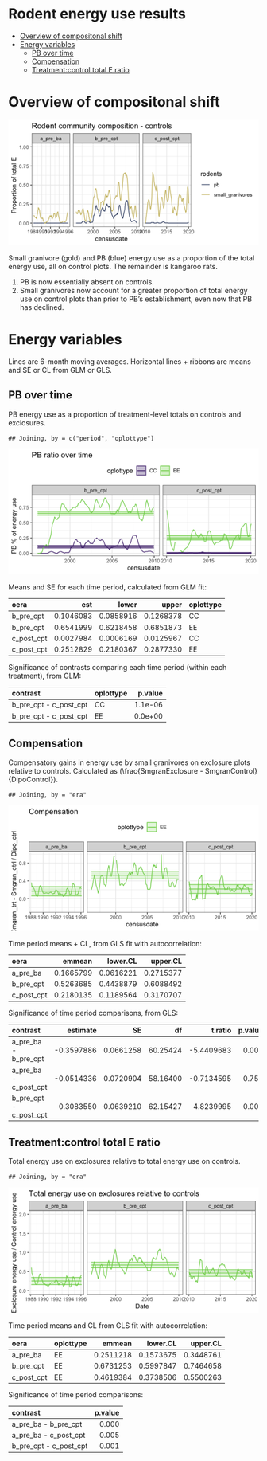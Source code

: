 Rodent energy use results
================

  - [Overview of compositonal shift](#overview-of-compositonal-shift)
  - [Energy variables](#energy-variables)
      - [PB over time](#pb-over-time)
      - [Compensation](#compensation)
      - [Treatment:control total E
        ratio](#treatmentcontrol-total-e-ratio)

# Overview of compositonal shift

![](rodent_energy_files/figure-gfm/unnamed-chunk-1-1.png)<!-- -->

Small granivore (gold) and PB (blue) energy use as a proportion of the
total energy use, all on control plots. The remainder is kangaroo rats.

1.  PB is now essentially absent on controls.
2.  Small granivores now account for a greater proportion of total
    energy use on control plots than prior to PB’s establishment, even
    now that PB has declined.

# Energy variables

Lines are 6-month moving averages. Horizontal lines + ribbons are means
and SE or CL from GLM or GLS.

<!-- Shown are 6-month moving averages. -->

<!-- ## PB -->

<!-- ```{r} -->

<!-- ggplot(pb, aes(censusdate, pb_prop_ma, color = oplottype)) + -->

<!--   geom_line() + -->

<!--   ggtitle("PB % of energy use, from treatment means") + -->

<!--   era_grid + both_scale + -->

<!--   ylim(0,1) -->

<!-- ``` -->

<!--  -->

<!-- ## Compensation -->

<!-- ```{r} -->

<!-- ggplot(compensation, aes(censusdate, smgran_comp_ma, color = oplottype)) + -->

<!--   geom_line() + -->

<!--   ggtitle("Small granivore compensation, from treatment means") + -->

<!--   era_grid + ee_scale -->

<!-- ``` -->

<!-- Compensatory gains in energy use by small granivores on exclosure plots relative to controls. Calculated as $\frac{SmgranExclosure - SmgranControl}{DipoControl}$.  -->

<!-- ## Total energy ratio -->

<!-- ```{r} -->

<!-- ggplot(energy_ratio, aes(censusdate, (total_e_rat_ma), color = oplottype)) + -->

<!--   geom_line() + -->

<!--   ggtitle("Total E ratio") + -->

<!--   era_grid + ee_scale -->

<!-- ``` -->

<!-- Total energy use on exclosures relative to total energy use on controls. -->

<!-- # Time period means -->

## PB over time

PB energy use as a proportion of treatment-level totals on controls and
exclosures.

    ## Joining, by = c("period", "oplottype")

![](rodent_energy_files/figure-gfm/unnamed-chunk-2-1.png)<!-- -->

Means and SE for each time period, calculated from GLM fit:

<div class="kable-table">

| oera         |       est |     lower |     upper | oplottype |
| :----------- | --------: | --------: | --------: | :-------- |
| b\_pre\_cpt  | 0.1046083 | 0.0858916 | 0.1268378 | CC        |
| b\_pre\_cpt  | 0.6541999 | 0.6218458 | 0.6851873 | EE        |
| c\_post\_cpt | 0.0027984 | 0.0006169 | 0.0125967 | CC        |
| c\_post\_cpt | 0.2512829 | 0.2180367 | 0.2877330 | EE        |

</div>

Significance of contrasts comparing each time period (within each
treatment), from GLM:

<div class="kable-table">

| contrast                   | oplottype | p.value |
| :------------------------- | :-------- | ------: |
| b\_pre\_cpt - c\_post\_cpt | CC        | 1.1e-06 |
| b\_pre\_cpt - c\_post\_cpt | EE        | 0.0e+00 |

</div>

## Compensation

Compensatory gains in energy use by small granivores on exclosure plots
relative to controls. Calculated as
\(\frac{SmgranExclosure - SmgranControl}{DipoControl}\).

    ## Joining, by = "era"

![](rodent_energy_files/figure-gfm/unnamed-chunk-5-1.png)<!-- -->

Time period means + CL, from GLS fit with autocorrelation:

<div class="kable-table">

| oera         |    emmean |  lower.CL |  upper.CL |
| :----------- | --------: | --------: | --------: |
| a\_pre\_ba   | 0.1665799 | 0.0616221 | 0.2715377 |
| b\_pre\_cpt  | 0.5263685 | 0.4438879 | 0.6088492 |
| c\_post\_cpt | 0.2180135 | 0.1189564 | 0.3170707 |

</div>

Significance of time period comparisons, from GLS:

<div class="kable-table">

| contrast                   |    estimate |        SE |       df |     t.ratio | p.value |
| :------------------------- | ----------: | --------: | -------: | ----------: | ------: |
| a\_pre\_ba - b\_pre\_cpt   | \-0.3597886 | 0.0661258 | 60.25424 | \-5.4409683 |   0.000 |
| a\_pre\_ba - c\_post\_cpt  | \-0.0514336 | 0.0720904 | 58.16400 | \-0.7134595 |   0.757 |
| b\_pre\_cpt - c\_post\_cpt |   0.3083550 | 0.0639210 | 62.15427 |   4.8239995 |   0.000 |

</div>

## Treatment:control total E ratio

Total energy use on exclosures relative to total energy use on controls.

    ## Joining, by = "era"

![](rodent_energy_files/figure-gfm/unnamed-chunk-8-1.png)<!-- -->

Time period means and CL from GLS fit with autocorrelation:

<div class="kable-table">

| oera         | oplottype |    emmean |  lower.CL |  upper.CL |
| :----------- | :-------- | --------: | --------: | --------: |
| a\_pre\_ba   | EE        | 0.2511218 | 0.1573675 | 0.3448761 |
| b\_pre\_cpt  | EE        | 0.6731253 | 0.5997847 | 0.7464658 |
| c\_post\_cpt | EE        | 0.4619384 | 0.3738506 | 0.5500263 |

</div>

Significance of time period comparisons:

<div class="kable-table">

| contrast                   | p.value |
| :------------------------- | ------: |
| a\_pre\_ba - b\_pre\_cpt   |   0.000 |
| a\_pre\_ba - c\_post\_cpt  |   0.005 |
| b\_pre\_cpt - c\_post\_cpt |   0.001 |

</div>
